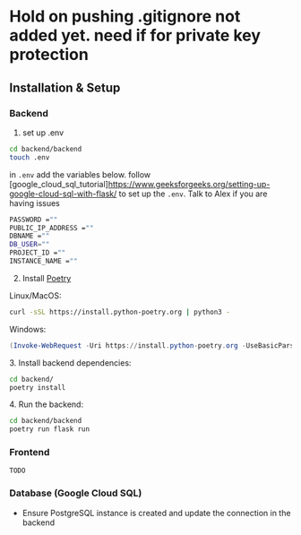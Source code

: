 
# Hold on pushing .gitignore not added yet. need if for private key protection

## Installation & Setup

### Backend
1. set up .env
```sh
cd backend/backend
touch .env

```

in `.env` add the variables below. follow [google_cloud_sql_tutorial]https://www.geeksforgeeks.org/setting-up-google-cloud-sql-with-flask/ to set up the `.env`. Talk to Alex if you are having issues

```sh
PASSWORD =""
PUBLIC_IP_ADDRESS =""
DBNAME =""
DB_USER=""
PROJECT_ID =""
INSTANCE_NAME =""
```
2. Install [Poetry](https://python-poetry.org/docs/#installing-with-the-official-installer)

Linux/MacOS:
```sh
curl -sSL https://install.python-poetry.org | python3 - 
```

Windows:
```powershell
(Invoke-WebRequest -Uri https://install.python-poetry.org -UseBasicParsing).Content | py -
```

3\. Install backend dependencies:
```sh
cd backend/
poetry install
```

4\. Run the backend:
```sh
cd backend/backend
poetry run flask run
```

### Frontend
`TODO`

### Database (Google Cloud SQL)
- Ensure PostgreSQL instance is created and update the connection in the backend

